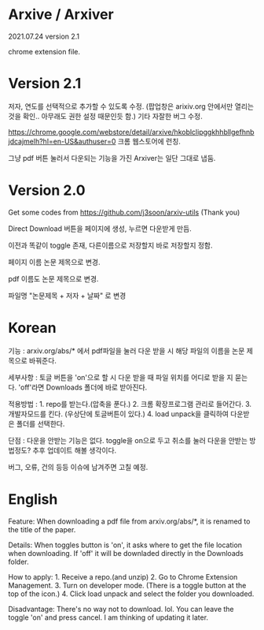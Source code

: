 # Arxive / Arxiver
2021.07.24 version 2.1

chrome extension file.

# Version 2.1
저자, 연도를 선택적으로 추가할 수 있도록 수정.
(팝업창은 arixiv.org 안에서만 열리는 것을 확인.. 아무래도 권한 설정 때문인듯 함.)
기타 자잘한 버그 수정.

https://chrome.google.com/webstore/detail/arxive/hkoblclipggkhhbllgefhnbjdcajmelh?hl=en-US&authuser=0
크롬 웹스토어에 런칭.

그냥 pdf 버튼 눌러서 다운되는 기능을 가진 Arxiver는 일단 그대로 냅둠.

# Version 2.0
Get some codes from https://github.com/j3soon/arxiv-utils (Thank you)

Direct Download 버튼을 페이지에 생성, 누르면 다운받게 만듬.

이전과 똑같이 toggle 존재, 다른이름으로 저장할지 바로 저장할지 정함.

페이지 이름 논문 제목으로 변경.

pdf 이름도 논문 제목으로 변경.

파일명 "논문제목 + 저자 + 날짜" 로 변경

# Korean
기능 : arxiv.org/abs/* 에서 pdf파일을 눌러 다운 받을 시 해당 파일의 이름을 논문 제목으로 바꿔준다.

세부사항 : 토글 버튼을 'on'으로 할 시 다운 받을 때 파일 위치를 어디로 받을 지 묻는다. 'off'라면 Downloads 폴더에 바로 받아진다.

적용방법 : 1. repo를 받는다.(압축을 푼다.) 2. 크롬 확장프로그램 관리로 들어간다. 3. 개발자모드를 킨다. (우상단에 토글버튼이 있다.) 4. load unpack을 클릭하여 다운받은 폴더를 선택한다.

단점 : 다운을 안받는 기능은 없다. toggle을 on으로 두고 취소를 눌러 다운을 안받는 방법정도? 추후 업데이트 해볼 생각이다.

버그, 오류, 건의 등등 이슈에 남겨주면 고칠 예정.

# English
Feature: When downloading a pdf file from arxiv.org/abs/*, it is renamed to the title of the paper.

Details: When toggles button is 'on', it asks where to get the file location when downloading. If 'off' it will be downladed directly in the Downloads folder.

How to apply: 1. Receive a repo.(and unzip) 2. Go to Chrome Extension Management. 3. Turn on developer mode. (There is a toggle button at the top of the icon.) 4. Click load unpack and select the folder you downloaded.

Disadvantage: There's no way not to download. lol. You can leave the toggle 'on' and press cancel. I am thinking of updating it later.
